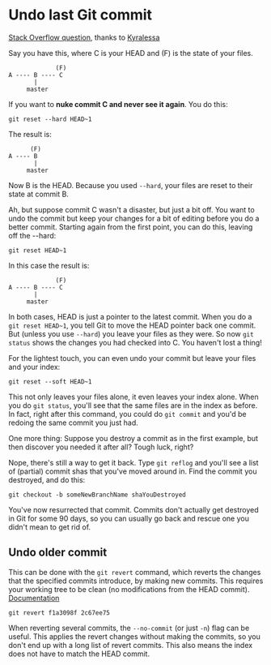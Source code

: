 Undo last Git commit
====================

[Stack Overflow question](http://stackoverflow.com/questions/927358/undo-last-git-commit), thanks to [Kyralessa](http://stackoverflow.com/users/5486/kyralessa)

Say you have this, where C is your HEAD and (F) is the state of your files.

	             (F)
	A ---- B ---- C
	       |
	     master

If you want to **nuke commit C and never see it again**. You do this:

	git reset --hard HEAD~1

The result is:

	      (F)
	A ---- B
	       |
	     master

Now B is the HEAD. Because you used `--hard`, your files are reset to their state at commit B.

Ah, but suppose commit C wasn't a disaster, but just a bit off. You want to undo the commit but keep your changes for a bit of editing before you do a better commit. Starting again from the first point, you can do this, leaving off the --hard:

	git reset HEAD~1

In this case the result is:

	             (F)
	A ---- B ---- C
	       |
	     master


In both cases, HEAD is just a pointer to the latest commit. When you do a `git reset HEAD~1`, you tell Git to move the HEAD pointer back one commit. But (unless you use `--hard`) you leave your files as they were. So now `git status` shows the changes you had checked into C. You haven't lost a thing!

For the lightest touch, you can even undo your commit but leave your files and your index:

	git reset --soft HEAD~1

This not only leaves your files alone, it even leaves your index alone. When you do `git status`, you'll see that the same files are in the index as before. In fact, right after this command, you could do `git commit` and you'd be redoing the same commit you just had.

One more thing: Suppose you destroy a commit as in the first example, but then discover you needed it after all? Tough luck, right?

Nope, there's still a way to get it back. Type `git reflog` and you'll see a list of (partial) commit shas that you've moved around in. Find the commit you destroyed, and do this:

	git checkout -b someNewBranchName shaYouDestroyed

You've now resurrected that commit. Commits don't actually get destroyed in Git for some 90 days, so you can usually go back and rescue one you didn't mean to get rid of.

Undo older commit
-----------------

This can be done with the `git revert` command, which reverts the changes that the specified commits introduce, by making new commits. This requires your working tree to be clean (no modifications from the HEAD commit).  [Documentation](http://git-scm.com/docs/git-revert)

	git revert f1a3098f 2c67ee75

When reverting several commits, the `--no-commit` (or just `-n`) flag can be useful. This applies the revert changes without making the commits, so you don't end up with a long list of revert commits. This also means the index does not have to match the HEAD commit.